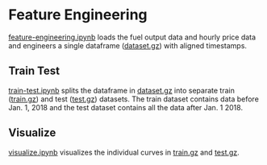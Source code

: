 # Feature Engineering

[feature-engineering.ipynb](feature-engineering.ipynb) loads the fuel output
data and hourly price data and engineers a single dataframe
([dataset.gz](dataset.gz)) with aligned timestamps.

## Train Test

[train-test.ipynb](train-test.ipynb) splits the dataframe in
[dataset.gz](dataset.gz) into separate train ([train.gz](train.gz)) and test
([test.gz](test.gz)) datasets. The train dataset contains data before Jan. 1,
2018 and the test dataset contains all the data after Jan. 1 2018.

## Visualize

[visualize.ipynb](visualize.ipynb) visualizes the individual curves in
[train.gz](train.gz) and [test.gz](test.gz).
